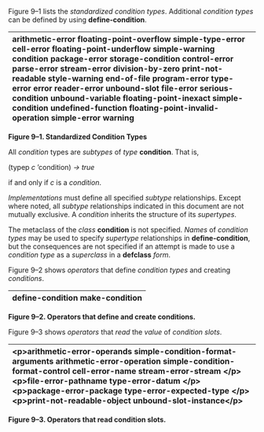  

Figure 9–1 lists the *standardized condition types*. Additional *condition types* can be defined by using **define-condition**. 

|**arithmetic-error floating-point-overflow simple-type-error cell-error floating-point-underflow simple-warning condition package-error storage-condition control-error parse-error stream-error division-by-zero print-not-readable style-warning end-of-file program-error type-error error reader-error unbound-slot file-error serious-condition unbound-variable floating-point-inexact simple-condition undefined-function floating-point-invalid-operation simple-error warning**|
| :- |


**Figure 9–1. Standardized Condition Types** 

All *condition* types are *subtypes* of *type* **condition**. That is, 

(typep *c* ’condition) *→ true* 

if and only if *c* is a *condition*. 

*Implementations* must define all specified *subtype* relationships. Except where noted, all *subtype* relationships indicated in this document are not mutually exclusive. A *condition* inherits the structure of its *supertypes*. 

The metaclass of the *class* **condition** is not specified. *Names* of *condition types* may be used to specify *supertype* relationships in **define-condition**, but the consequences are not specified if an attempt is made to use a *condition type* as a *superclass* in a **defclass** *form*. 

Figure 9–2 shows *operators* that define *condition types* and creating *conditions*. 

|**define-condition make-condition**|
| :- |


**Figure 9–2. Operators that define and create conditions.** 



 

 

Figure 9–3 shows *operators* that *read* the *value* of *condition slots*. 

|\<p\>**arithmetic-error-operands simple-condition-format-arguments arithmetic-error-operation simple-condition-format-control cell-error-name stream-error-stream** \</p\>\<p\>**file-error-pathname type-error-datum** \</p\>\<p\>**package-error-package type-error-expected-type** \</p\>\<p\>**print-not-readable-object unbound-slot-instance**\</p\>|
| :- |


**Figure 9–3. Operators that read condition slots.** 

